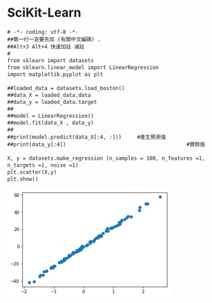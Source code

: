 # SciKit-Learn

    # -*- coding: utf-8 -*-
    ##第一行一定要先加 (有關中文編碼) .
    ##Alt+3 Alt+4 快速加註 減註
    #
    from sklearn import datasets
    from sklearn.linear_model import LinearRegression
    import matplotlib.pyplot as plt
    
    ##loaded_data = datasets.load_boston()
    ##data_X = loaded_data.data
    ##data_y = loaded_data.target
    ##
    ##model = LinearRegression()
    ##model.fit(data_X , data_y)
    ##
    ##print(model.predict(data_X[:4, :]))     #產生預測值
    ##print(data_y[:4])                                       #實際值
    
    X, y = datasets.make_regression (n_samples = 100, n_features =1, n_targets =1, noise =1)
    plt.scatter(X,y)
    plt.show()

![Graph](https://github.com/AntiAir/SciKit-Learn/blob/master/regression.png?raw=true)
